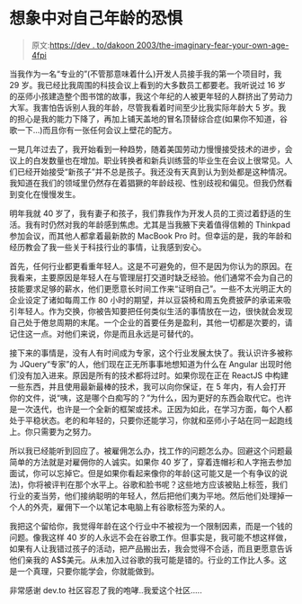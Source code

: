 # 想象中对自己年龄的恐惧

> 原文:[https://dev . to/dakoon 2003/the-imaginary-fear-your-own-age-4fpi](https://dev.to/dakoon2003/the-imaginary-fear-of-your-own-age-4fpi)

当我作为一名“专业的”(不管那意味着什么)开发人员接手我的第一个项目时，我 29 岁。我已经比我周围的科技会议上看到的大多数员工都要老。我听说过 16 岁的巫师小孩建造整个图书馆的故事，我这个年纪的人被更年轻的人群挤出了劳动力大军。我害怕告诉别人我的年龄，尽管我看着时间至少比我实际年龄大 5 岁。我的担心是我的能力下降了，再加上铺天盖地的冒名顶替综合症(如果你不知道，谷歌一下...)而且你有一张任何会议上壁花的配方。

一晃几年过去了，我开始看到一种趋势，随着美国劳动力慢慢接受技术的进步，会议上的白发数量也在增加。职业转换者和新兵训练营的毕业生在会议上很常见。人们已经开始接受“新孩子”并不总是孩子。我还没有天真到认为到处都是这种情况。我知道在我们的领域里仍然存在着猖獗的年龄歧视、性别歧视和偏见。但我仍然看到变化在慢慢发生。

明年我就 40 岁了，我有妻子和孩子，我们靠我作为开发人员的工资过着舒适的生活。我有时仍然对我的年龄感到焦虑。尤其是当我腋下夹着值得信赖的 Thinkpad 参加会议，而其他人都拿着最新款的 MacBook Pro 时。但幸运的是，我的年龄和经历教会了我一些关于科技行业的事情，让我感到安心。

首先，任何行业都更看重年轻人。这是不可避免的，但不是因为你认为的原因。在我看来，主要原因是年轻人在与管理层打交道时缺乏经验。他们通常不会为自己的技能要求足够的薪水，他们更愿意长时间工作来“证明自己”。一些不太光明正大的企业设定了诸如每周工作 80 小时的期望，并以豆袋椅和周五免费披萨的承诺来吸引年轻人。作为交换，你被告知要把任何类似生活的事情放在一边，很快就会发现自己处于倦怠周期的末尾。一个企业的首要任务是盈利，其他一切都是次要的，请记住这一点。对他们来说，你是而且永远是可替代的。

接下来的事情是，没有人有时间成为专家，这个行业发展太快了。我认识许多被称为 JQuery“专家”的人，他们现在正无所事事地想知道为什么在 Angular 出现时他们没有加入进来。原因是所有的技术都将过时。如果你现在正在 ReactJS 中构建一些东西，并且使用最新最棒的技术，我可以向你保证，在 5 年内，有人会打开你的文件，说“咦，这是哪个白痴写的？”为什么，因为更好的东西会取代它。也许是一次迭代，也许是一个全新的框架或技术。正因为如此，在学习方面，每个人都处于平稳状态。老的和年轻的，只要你还能学习，你就和巫师小子站在同一起跑线上。你只需要为之努力。

所以我已经能听到回应了。被雇佣怎么办，找工作的问题怎么办。回避这个问题最简单的方法就是对雇佣你的人诚实。如果你 40 岁了，穿着连帽衫和人字拖去参加面试，你可以忘掉它。但是如果你看起来像你的年龄(这可能又是一个有争议的说法)，你将被评判在那个水平上。谷歌和脸书呢？这些地方应该被贴上标签，我们行业的麦当劳，他们接纳聪明的年轻人，然后把他们夷为平地。然后他们处理掉一个人的外壳，雇佣下一个以笔记本电脑上有谷歌标签为荣的人。

我把这个留给你，我觉得年龄在这个行业中不被视为一个限制因素，而是一个钱的问题。像我这样 40 岁的人永远不会在谷歌工作。但事实是，我可能不想这样做，如果有人让我错过孩子的活动，把产品搬出去，我会觉得不合适，而且更愿意告诉他们亲我的 A$$美元。从未加入过谷歌的我可能是错的。行业的工作比人多。这是一个真理，只要你能学会，你就能做到。

非常感谢 dev.to 社区容忍了我的咆哮..我爱这个社区.....